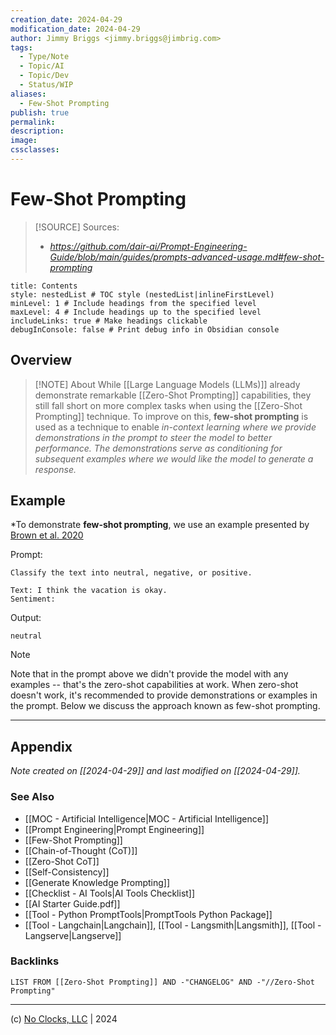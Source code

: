 ```yaml
---
creation_date: 2024-04-29
modification_date: 2024-04-29
author: Jimmy Briggs <jimmy.briggs@jimbrig.com>
tags:
  - Type/Note
  - Topic/AI
  - Topic/Dev
  - Status/WIP
aliases:
  - Few-Shot Prompting
publish: true
permalink:
description:
image:
cssclasses:
---
```



# Few-Shot Prompting

> [!SOURCE] Sources:
> - *https://github.com/dair-ai/Prompt-Engineering-Guide/blob/main/guides/prompts-advanced-usage.md#few-shot-prompting*

```table-of-contents
title: Contents 
style: nestedList # TOC style (nestedList|inlineFirstLevel)
minLevel: 1 # Include headings from the specified level
maxLevel: 4 # Include headings up to the specified level
includeLinks: true # Make headings clickable
debugInConsole: false # Print debug info in Obsidian console
```

## Overview

> [!NOTE] About
> While [[Large Language Models (LLMs)]] already demonstrate remarkable [[Zero-Shot Prompting]] capabilities, they still fall short on more complex tasks when using the [[Zero-Shot Prompting]] technique. To improve on this, **few-shot prompting** is used as a technique to enable *in-context learning where we provide demonstrations in the prompt to steer the model to better performance. The demonstrations serve as conditioning for subsequent examples where we would like the model to generate a response.*

## Example

*To demonstrate **few-shot prompting**, we use an example presented by [Brown et al. 2020](https://arxiv.org/abs/2005.14165)

Prompt:

```plaintext
Classify the text into neutral, negative, or positive.

Text: I think the vacation is okay.
Sentiment:
```

Output:

```plaintext
neutral
```

> [!NOTE]
> Note that in the prompt above we didn't provide the model with any examples -- that's the zero-shot capabilities at work. When zero-shot doesn't work, it's recommended to provide demonstrations or examples in the prompt. Below we discuss the approach known as few-shot prompting.

***

## Appendix

*Note created on [[2024-04-29]] and last modified on [[2024-04-29]].*

### See Also

- [[MOC - Artificial Intelligence|MOC - Artificial Intelligence]]
- [[Prompt Engineering|Prompt Engineering]]
- [[Few-Shot Prompting]]
- [[Chain-of-Thought (CoT)]]
- [[Zero-Shot CoT]]
- [[Self-Consistency]]
- [[Generate Knowledge Prompting]]
- [[Checklist - AI Tools|AI Tools Checklist]]
- [[AI Starter Guide.pdf]]
- [[Tool - Python PromptTools|PromptTools Python Package]]
- [[Tool - Langchain|Langchain]], [[Tool - Langsmith|Langsmith]], [[Tool - Langserve|Langserve]]

### Backlinks

```dataview
LIST FROM [[Zero-Shot Prompting]] AND -"CHANGELOG" AND -"//Zero-Shot Prompting"
```

***

(c) [No Clocks, LLC](https://github.com/noclocks) | 2024